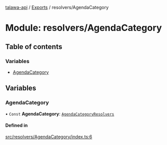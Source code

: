 [talawa-api](../README.md) / [Exports](../modules.md) / resolvers/AgendaCategory

# Module: resolvers/AgendaCategory

## Table of contents

### Variables

- [AgendaCategory](resolvers_AgendaCategory.md#agendacategory)

## Variables

### AgendaCategory

• `Const` **AgendaCategory**: [`AgendaCategoryResolvers`](types_generatedGraphQLTypes.md#agendacategoryresolvers)

#### Defined in

[src/resolvers/AgendaCategory/index.ts:6](https://github.com/PalisadoesFoundation/talawa-api/blob/65069df/src/resolvers/AgendaCategory/index.ts#L6)
